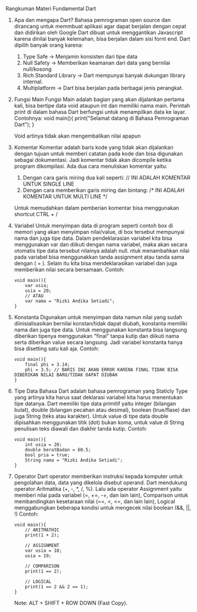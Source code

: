 Rangkuman Materi Fundamental Dart

 1. Apa dan mengapa Dart?
    Bahasa pemrograman open source dan dirancang untuk memmbuat aplikasi agar dapat berjalan dengan cepat dan didirikan oleh Google
    Dart dibuat untuk menggantikan Javascript karena dinilai banyak kelemahan, bisa berjalan dalam sisi fornt end. Dart dipilih banyak orang karena:
    1. Type Safe -> Menjamin konsisten dari tipe data
    2. Null Safety -> Memberikan keamanan dari data yang bernilai null/kosong
    3. Rich Standard Library -> Dart mempunyai banyak dukungan library internal.
    4. Multiplatform -> Dart bisa berjalan pada berbagai jenis perangkat.


 2. Fungsi Main
    Fungsi Main adalah bagian yang akan dijalankan pertama kali, bisa bertipe data void ataupun int dan memiliki nama main. Perintah print di dalam bahasa Dart berfungsi untuk menampilkan data ke layar. Contohnya:
    void main(){
        print("Selamat datang di Bahasa Pemrograman Dart");
    }

    Void artinya tidak akan mengembalikan nilai apapun

 3. Komentar
    Komentar adalah baris kode yang tidak akan dijalankan dengan tujuan untuk memberi catatan pada kode dan bisa digunakan sebagai dokumentasi. Jadi komentar tidak akan dicompile ketika program dikompilasi. Ada dua cara menuliskan komentar yaitu:
    1. Dengan cara garis miring dua kali seperti: // INI ADALAH KOMENTAR UNTUK SINGLE LINE
    2. Dengan cara memberikan garis miring dan bintang: /* INI ADALAH KOMENTAR UNTUK 
    MULTI LINE */ 

    Untuk memudahkan dalam pemberian komentar bisa menggunakan shortcut CTRL + /

 4. Variabel
    Untuk menyimpan data di program seperti contoh box di memori yang akan menyimpan nilai/value, di box tersebut mempunyai nama dan juga tipe data. Dalam pendeklarasian variabel kita bisa menggunakan var dan diikuti dengan nama variabel, maka akan secara otomatis tipe data tersebut nilainya adalah null. ntuk menambahkan nilai pada variabel bisa menggunakkan tanda assignment atau tanda sama dengan ( = ). Selain itu kita bisa mendeklarasikan variabel dan juga memberikan nilai secara bersamaan. Contoh:
    ```
    void main(){
        var usia;
        usia = 20;
        // ATAU
        var nama = "Rizki Andika Setiadi";
    }
    ```
    
 5. Konstanta
    Digunakan untuk menyimpan data namun nilai yang sudah diinisialisasikan bernilai konstan/tidak dapat diubah, konstanta memiliki nama dan juga tipe data. Untuk menggunakan konstanta bisa langsung diberikan tipenya menggunakan "final" tanpa kutip dan diikuti nama serta diberikan value secara langsung. Jadi variabel konstanta hanya bisa disetting satu kali aja. Contoh:
    ```
    void main(){
        final phi = 3.14;
        phi = 3.5; // BARIS INI AKAN ERROR KARENA FINAL TIDAK BISA DIBERIKAN NILAI BARU/TIDAK DAPAT DIUBAH
    }
    ```

 6. Tipe Data
    Bahasa Dart adalah bahasa pemrograman yang Staticly Type yang artinya kita harus saat deklarasi variabel kita harus menentukan tipe datanya. Dart memiliki tipe data primitif yaitu integer (bilangan bulat), double (bilangan pecahan atau desimal), boolean (true/flase) dan juga String (teks atau karakter). Untuk value di tipe data double dipisahkan menggunakan titik (dot) bukan koma, untuk value di String penulisan teks diawali dan diakhir tanda kutip. Contoh:
    ```
    void main(){
        int usia = 20;
        double beratBadan = 60.5;
        bool pria = true;
        String nama = "Rizki Andika Setiadi";
    }
    ```

 7. Operator
    Dart operator memberikan instruksi kepada komputer untuk pengolahan data, data yang dikelola disebut operand. Dart mendukung operator Aritmatika (+, -, *, /, %). Lalu ada operator Assignment yaitu memberi nilai pada variabel (=, +=, -+, dan lain lain), Comparison untuk membandingkan kesetaraan nilai (==, <, <=, dan lain lain), Logical menggabungkan beberapa kondisi untuk mengecek nilai boolean (&&, ||, !) Contoh:
    ```
    void main(){
        // ARITMATHIC
        print(1 + 2);

        // ASSIGNMENT
        var usia = 18;
        usia = 19;

        // COMPARISON
        print(1 == 2);

        // LOGICAL
        print(1 == 2 && 2 == 1);
    }
    ```


    Note:
    ALT + SHIFT + ROW DOWN (Fast Copy).